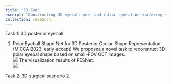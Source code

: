 ```yaml
---
title: "3D Eye"
excerpt: "Constructing 3D eyeball pre- and intra- operation <br/><img src='/yanhu/images/3deye.png'>"
collection: research
---
```


Task 1: 3D posterior eyeball
1. Polar Eyeball Shape Net for 3D Posterior Ocular Shape Representation (MICCAI2023, early accept)
   We proposea a novel task to reconstruct 3D polar eyebal shape based on small-FOV OCT images.<br/><img src='/yanhu/images/PESnet.png'>
   The visualization results of PESNet: <br/><img src='/yanhu/images/Pesexperiments.png'>
   
Task 2: 3D surgical scenario
2. 


